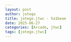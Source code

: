 ```yaml
---
layout: post
author: jotego
title: jotego.jtwc - 5a1beae
date: 2025-06-27
categories: [Arcade, jtwc]
tags: [jotego.jtwc]
---
```



